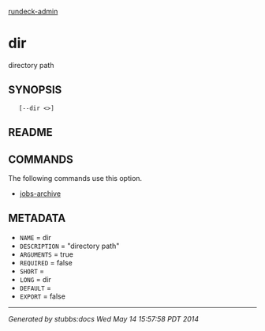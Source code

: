 [rundeck-admin](../../index.html)

# dir

directory path

## SYNOPSIS

       [--dir <>]

## README



## COMMANDS

The following commands use this option.

* [jobs-archive](../../commands/jobs-archive/index.html)

## METADATA

* `NAME` = dir
* `DESCRIPTION` = "directory path"
* `ARGUMENTS` = true
* `REQUIRED` = false
* `SHORT` = 
* `LONG` = dir
* `DEFAULT` = 
* `EXPORT` = false

----

*Generated by stubbs:docs Wed May 14 15:57:58 PDT 2014*

